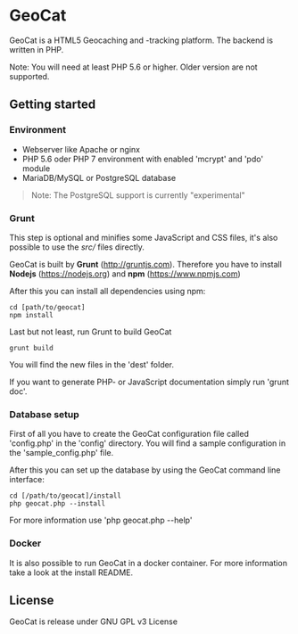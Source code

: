 ﻿# GeoCat

GeoCat is a HTML5 Geocaching and -tracking platform. The backend is written in PHP.

Note: You will need at least PHP 5.6 or higher. Older version are not supported.

## Getting started

### Environment

- Webserver like Apache or nginx
- PHP 5.6 oder PHP 7 environment with enabled 'mcrypt' and 'pdo' module
- MariaDB/MySQL or PostgreSQL database

> Note: The PostgreSQL support is currently "experimental"

### Grunt

This step is optional and minifies some JavaScript and CSS files, it's also possible to use the _src/_ files directly.

GeoCat is built by **Grunt** (http://gruntjs.com).
Therefore you have to install **Nodejs** (https://nodejs.org) and **npm** (https://www.npmjs.com)

After this you can install all dependencies using npm:

```
cd [path/to/geocat]
npm install
```

Last but not least, run Grunt to build GeoCat

```
grunt build
```

You will find the new files in the 'dest' folder.

If you want to generate PHP- or JavaScript documentation simply run 'grunt doc'.

### Database setup

First of all you have to create the GeoCat configuration file called 'config.php' in the 'config' directory.
You will find a sample configuration in the 'sample_config.php' file.

After this you can set up the database by using the GeoCat command line interface:
```
cd [/path/to/geocat]/install
php geocat.php --install
```

For more information use 'php geocat.php --help'

### Docker

It is also possible to run GeoCat in a docker container. For more information take a look at the install README.

## License
GeoCat is release under GNU GPL v3 License
